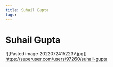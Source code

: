 ```yaml
---
title: Suhail Gupta
tags:
---
```


# Suhail Gupta
![[Pasted image 20220724152237.jpg]]
https://superuser.com/users/97260/suhail-gupta
